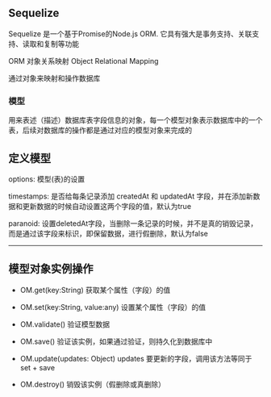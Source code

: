 ## Sequelize

Sequelize 是一个基于Promise的Node.js ORM. 它具有强大是事务支持、关联支持、读取和复制等功能

ORM 对象关系映射 Object Relational Mapping

通过对象来映射和操作数据库

### 模型

用来表述（描述）数据库表字段信息的对象，每一个模型对象表示数据库中的一个表，后续对数据库的操作都是通过对应的模型对象来完成的

## 定义模型

options: 模型(表)的设置

timestamps: 是否给每条记录添加 createdAt 和 updatedAt 字段，并在添加新数据和更新数据的时候自动设置这两个字段的值，默认为true

paranoid: 设置deletedAt字段，当删除一条记录的时候，并不是真的销毁记录，而是通过该字段来标识，即保留数据，进行假删除，默认为false

---

## 模型对象实例操作

- OM.get(key:String) 获取某个属性（字段）的值
- OM.set(key:String, value:any)  设置某个属性（字段）的值
- OM.validate() 验证模型数据

- OM.save()  验证该实例，如果通过验证，则持久化到数据库中
- OM.update(updates: Object) updates 要更新的字段，调用该方法等同于 set + save
- OM.destroy() 销毁该实例（假删除或真删除）
